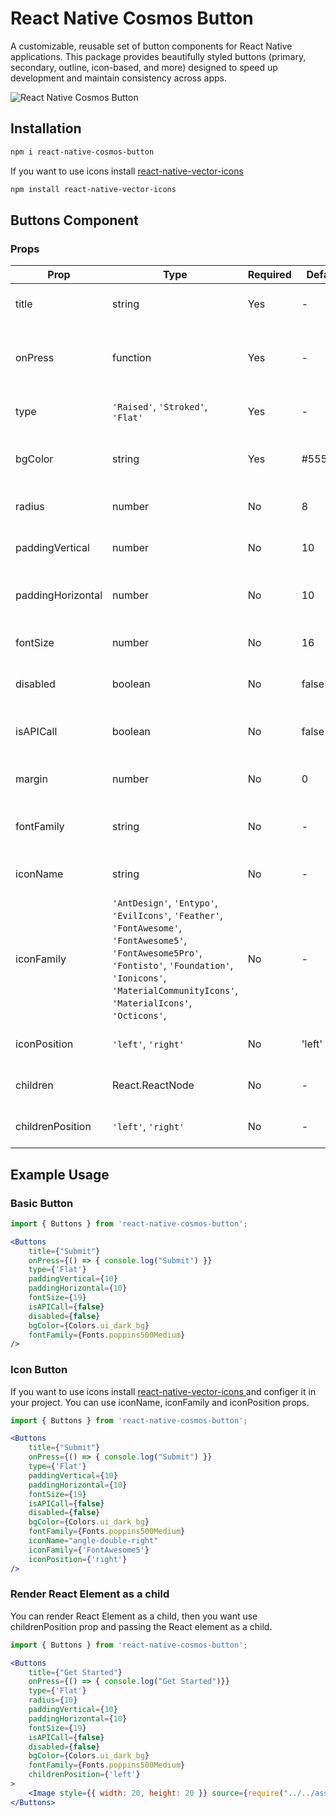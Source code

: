 # React Native Cosmos Button

A customizable, reusable set of button components for React Native applications. This package provides beautifully styled buttons (primary, secondary, outline, icon-based, and more) designed to speed up development and maintain consistency across apps.

![React Native Cosmos Button](https://i.ibb.co/Y7HwhPkQ/Screenshot-20250409-165237.jpg)

## Installation

```sh
npm i react-native-cosmos-button

```

If you want to use icons install [react-native-vector-icons ](https://www.npmjs.com/package/react-native-vector-icons)

```sh
npm install react-native-vector-icons

```

## Buttons Component

### Props

| Prop | Type | Required | Default | Description |
|------|------|----------|---------|-------------|
| title | string | Yes | - | The button title to render |
| onPress | function | Yes | - | The function to call when the button is pressed |
| type | `'Raised'`, `'Stroked'`, `'Flat'` | Yes | - | The type of button to render | 
| bgColor | string | Yes | #555555 | The background color of the button |
| radius | number | No | 8 | The radius of the button |
| paddingVertical | number | No | 10 | The vertical padding of the button |
| paddingHorizontal | number | No | 10 | The horizontal padding of the button |
| fontSize | number | No | 16 | The font size of the button text |
| disabled | boolean | No | false | Whether the button is disabled |
| isAPICall | boolean | No | false | Whether the button is an API call | 
| margin | number | No | 0 | The margin of the button |
| fontFamily | string | No | - | The font family of the button text |
| iconName | string | No | - | The name of the icon to render |
| iconFamily |  `'AntDesign'`, `'Entypo'`, `'EvilIcons'`, `'Feather'`, `'FontAwesome'`, `'FontAwesome5'`, `'FontAwesome5Pro'`, `'Fontisto'`, `'Foundation'`, `'Ionicons'`, `'MaterialCommunityIcons'`, `'MaterialIcons'`, `'Octicons'`, | No | - | The family of the icon to render |
| iconPosition | `'left'`, `'right'` | No | 'left' | The position of the icon |
| children | React.ReactNode | No | - | The children of the button |
| childrenPosition | `'left'`, `'right'` | No | - | The position of the children |

## Example Usage

### Basic Button

```jsx
import { Buttons } from 'react-native-cosmos-button';

<Buttons
    title={"Submit"}
    onPress={() => { console.log("Submit") }}
    type={'Flat'}
    paddingVertical={10}
    paddingHorizontal={10}
    fontSize={19}
    isAPICall={false}
    disabled={false}
    bgColor={Colors.ui_dark_bg}
    fontFamily={Fonts.poppins500Medium}
/>
```

### Icon Button
If you want to use icons install [react-native-vector-icons ](https://www.npmjs.com/package/react-native-vector-icons) and configer it in your project.
You can use iconName, iconFamily and iconPosition props.

```jsx
import { Buttons } from 'react-native-cosmos-button';

<Buttons
    title={"Submit"}
    onPress={() => { console.log("Submit") }}
    type={'Flat'}
    paddingVertical={10}
    paddingHorizontal={10}
    fontSize={19}
    isAPICall={false}
    disabled={false}
    bgColor={Colors.ui_dark_bg}
    fontFamily={Fonts.poppins500Medium}
    iconName="angle-double-right"
    iconFamily={'FontAwesome5'}
    iconPosition={'right'}
/>

```
### Render React Element as a child
You can render React Element as a child, then you want use childrenPosition prop and passing the React element as a child.

```jsx
import { Buttons } from 'react-native-cosmos-button';

<Buttons
    title={"Get Started"}
    onPress={() => { console.log("Get Started")}}
    type={'Flat'}
    radius={10}
    paddingVertical={10}
    paddingHorizontal={10}
    fontSize={19}
    isAPICall={false}
    disabled={false}
    bgColor={Colors.ui_dark_bg}
    fontFamily={Fonts.poppins500Medium}
    childrenPosition={'left'}
>
    <Image style={{ width: 20, height: 20 }} source={require("../../assets/images/image.png")} />
</Buttons>
```

